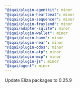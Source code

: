 ```yaml
---
"@iqai/plugin-agentkit": minor
"@iqai/plugin-heartbeat": minor
"@iqai/plugin-sequencer": minor
"@iqai/plugin-fraxlend": minor
"@iqai/adapter-sqlite": minor
"@iqai/plugin-wallet": minor
"@iqai/plugin-bamm": minor
"@iqai/plugin-near": minor
"@iqai/plugin-odos": minor
"@iqai/plugin-atp": minor
"@iqai/plugin-mcp": minor
"@iqai/plugin-js": minor
"@iqai/agent": minor
---
```


Update Eliza packages to 0.25.9
